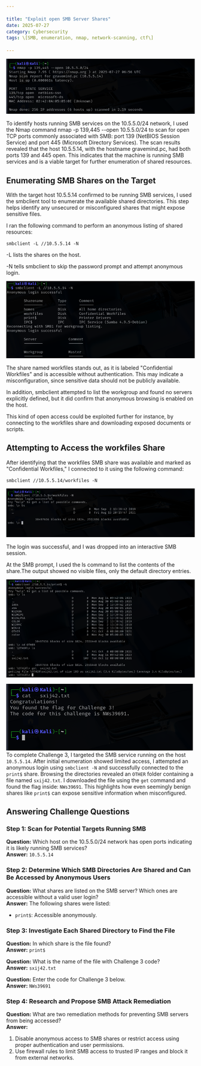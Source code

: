 ```yaml
---

title: "Exploit open SMB Server Shares"  
date: 2025-07-27  
category: Cybersecurity  
tags: \[SMB, enumeration, nmap, network-scanning, ctf\]

---
```


![shares](../assets/smb/snap1.png)

To identify hosts running SMB services on the 10.5.5.0/24 network, I used the Nmap command nmap -p 139,445 --open 10.5.5.0/24 to scan for open TCP ports commonly associated with SMB: port 139 (NetBIOS Session Service) and port 445 (Microsoft Directory Services). The scan results revealed that the host 10.5.5.14, with the hostname gravemind.pc, had both ports 139 and 445 open. This indicates that the machine is running SMB services and is a viable target for further enumeration of shared resources.

## Enumerating SMB Shares on the Target

With the target host 10.5.5.14 confirmed to be running SMB services, I used the smbclient tool to enumerate the available shared directories. This step helps identify any unsecured or misconfigured shares that might expose sensitive files.

I ran the following command to perform an anonymous listing of shared resources:

```
smbclient -L //10.5.5.14 -N
```

\-L lists the shares on the host.

\-N tells smbclient to skip the password prompt and attempt anonymous login.

![shares](../assets/smb/snap2.png)

The share named workfiles stands out, as it is labeled "Confidential Workfiles" and is accessible without authentication. This may indicate a misconfiguration, since sensitive data should not be publicly available.

In addition, smbclient attempted to list the workgroup and found no servers explicitly defined, but it did confirm that anonymous browsing is enabled on the host.

This kind of open access could be exploited further for instance, by connecting to the workfiles share and downloading exposed documents or scripts.

## Attempting to Access the workfiles Share

After identifying that the workfiles SMB share was available and marked as "Confidential Workfiles," I connected to it using the following command:

```
smbclient //10.5.5.14/workfiles -N
```

![shares](../assets/smb/snap3.png)

The login was successful, and I was dropped into an interactive SMB session.

At the SMB prompt, I used the ls command to list the contents of the share.The output showed no visible files, only the default directory entries.

![shares](../assets/smb/snap4.png)

![shares](../assets/smb/snap5.png)  
To complete Challenge 3, I targeted the SMB service running on the host `10.5.5.14`. After initial enumeration showed limited access, I attempted an anonymous login using `smbclient -N` and successfully connected to the `print$` share. Browsing the directories revealed an `OTHER` folder containing a file named `sxij42.txt`. I downloaded the file using the `get` command and found the flag inside: `NWs39691`. This highlights how even seemingly benign shares like `print$` can expose sensitive information when misconfigured.

## Answering Challenge Questions

### Step 1: Scan for Potential Targets Running SMB

**Question:** Which host on the 10.5.5.0/24 network has open ports indicating it is likely running SMB services?  
**Answer:** `10.5.5.14`

### Step 2: Determine Which SMB Directories Are Shared and Can Be Accessed by Anonymous Users

**Question:** What shares are listed on the SMB server? Which ones are accessible without a valid user login?  
**Answer:** The following shares were listed:

*   `print$`: Accessible anonymously.

### Step 3: Investigate Each Shared Directory to Find the File

**Question:** In which share is the file found?  
**Answer:** `print$`

**Question:** What is the name of the file with Challenge 3 code?  
**Answer:** `sxij42.txt`

**Question:** Enter the code for Challenge 3 below.  
**Answer:** `NWs39691`

### Step 4: Research and Propose SMB Attack Remediation

**Question:** What are two remediation methods for preventing SMB servers from being accessed?  
**Answer:**

1.  Disable anonymous access to SMB shares or restrict access using proper authentication and user permissions.
2.  Use firewall rules to limit SMB access to trusted IP ranges and block it from external networks.